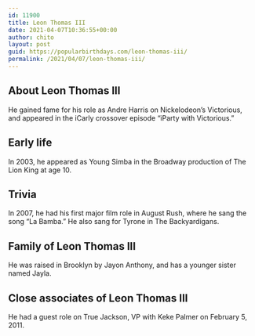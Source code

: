 ```yaml
---
id: 11900
title: Leon Thomas III
date: 2021-04-07T10:36:55+00:00
author: chito
layout: post
guid: https://popularbirthdays.com/leon-thomas-iii/
permalink: /2021/04/07/leon-thomas-iii/
---
```

<!--Content-->


          
          
## About Leon Thomas III



  He gained fame for his role as Andre Harris on Nickelodeon&#8217;s Victorious, and appeared in the iCarly crossover episode &#8220;iParty with Victorious.&#8221; 

                
                
## Early life



  In 2003, he appeared as Young Simba in the Broadway production of The Lion King at age 10.

                
                
## Trivia



  In 2007, he had his first major film role in August Rush, where he sang the song &#8220;La Bamba.&#8221; He also sang for Tyrone in The Backyardigans. 

                
                
## Family of Leon Thomas III



  He was raised in Brooklyn by Jayon Anthony, and has a younger sister named Jayla.

                
                
## Close associates of Leon Thomas III



  He had a guest role on True Jackson, VP with Keke Palmer on February 5, 2011.

          
          